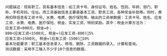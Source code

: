     问题描述：现有职工，具有基本信息：如工资卡号、身份证号、姓名、性别、年龄、部门、职称、手机号码、住址。而工资基础信息主要是基本工资、职务工资、各种奖金补助等。同时，费用扣除信息有工资卡号、水费、电费、医疗保险等。输出的工资单数据：工资卡号、姓名、应发工资、水费、电费、医疗保险、税金、实发工资、特别奖励。其中：税金计算方法为：
    应发工资<800元，税金=0；
    800<应发工资<1500元, 税金=(应发工资-800)5%
    应发工资>1500元, 税金=(应发工资-1500)10%
    基本功能要求：职工基本信息录入、修改、删除。工资数据的录入、计算和查询。
    测试数据：采用手工输入不少于10个信息的数据。
